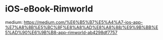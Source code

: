 # iOS-eBook-Rimworld

medium: https://medium.com/%E6%B5%B7%E5%A4%A7-ios-app-%E7%A8%8B%E5%BC%8F%E8%A8%AD%E8%A8%88/%E9%9B%BB%E5%AD%90%E6%9B%B8-app-rimworld-ab4298df7757
